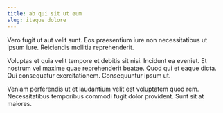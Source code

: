 ```yaml
---
title: ab qui sit ut eum
slug: itaque dolore
---
```


Vero fugit ut aut velit sunt. Eos praesentium iure non necessitatibus ut ipsum iure. Reiciendis mollitia reprehenderit.

Voluptas et quia velit tempore et debitis sit nisi. Incidunt ea eveniet. Et nostrum vel maxime quae reprehenderit beatae. Quod qui et eaque dicta. Qui consequatur exercitationem. Consequuntur ipsum ut.

Veniam perferendis ut et laudantium velit est voluptatem quod rem. Necessitatibus temporibus commodi fugit dolor provident. Sunt sit at maiores.
